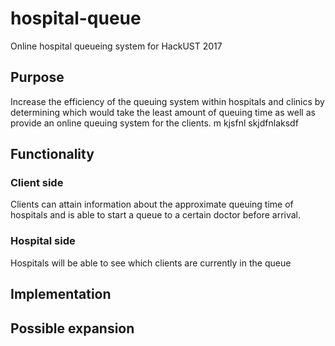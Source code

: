 # hospital-queue
Online hospital queueing system for HackUST 2017

## Purpose  
  Increase the efficiency of the queuing system within hospitals and clinics by determining which would take the least amount of queuing time as well as provide an online queuing system for the clients. m   kjsfnl skjdfnlaksdf

## Functionality
### Client side
  Clients can attain information about the approximate queuing time of hospitals and is able to start a queue to a certain doctor before arrival. 
### Hospital side
  Hospitals will be able to see which clients are currently in the queue

## Implementation


## Possible expansion
